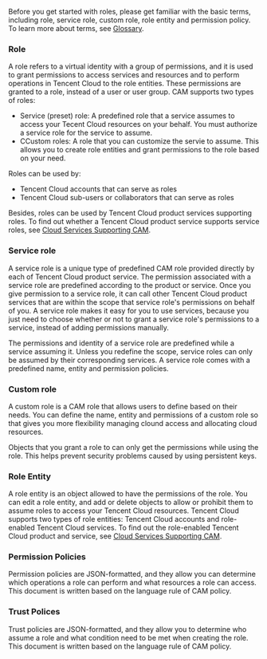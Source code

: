Before you get started with roles, please get familiar with the basic terms, including role, service role, custom role, role entity and permission policy. To learn more about terms, see [Glossary](https://cloud.tencent.com/document/product/598/18564).

### Role
A role refers to a virtual identity with a group of permissions, and it is used to grant permissions to access services and resources and to perform operations in Tencent Cloud to the role entities. These permissions are granted to a role, instead of a user or user group.
CAM supports two types of roles:
- Service (preset) role: A predefined role that a service assumes to access your Tecent Cloud resources on your behalf. You must authorize a service role for the service to assume. 
- CCustom roles: A role that you can customize the servie to assume.  This allows you to create role entities and grant permissions to the role based on your need.

Roles can be used by:

 * Tencent Cloud accounts that can serve as roles
 * Tencent Cloud sub-users or collaborators that can serve as roles

Besides, roles can be used by Tencent Cloud product services supporting roles. To find out whether a Tencent Cloud product service supports service roles, see [Cloud Services Supporting CAM](https://cloud.tencent.com/document/product/598/10588).

### Service role
A service role is a unique type of predefined CAM role provided directly by each of Tencent Cloud product service. The permission associated with a service role are predefined according to the product or service. Once you give permission to a service role, it can call other Tencent Cloud product services that are within the scope that service role's permissions on behalf of you. A service role makes it easy for you to use services, because you just need to choose whether or not to grant a service role's permissions to a service, instead of adding permissions manually.

The permissions and identity of a service role are predefined while a service assuming it. Unless you redefine the scope, service roles can only be assumed by their corresponding services. A service role comes with a predefined name, entity and permission policies.

### Custom role
A custom role is a CAM role that allows users to define based on their needs. You can define the name, entity and permissions of a custom role so that gives you more flexibility managing clound access and allocating cloud resources.

Objects that you grant a role to can only get the permissions while using the role. This helps prevent security problems caused by using persistent keys.
### Role Entity
A role entity is an object allowed to have the permissions of the role. You can edit a role entity, and add or delete objects to allow or prohibit them to assume roles to access your Tencent Cloud resources. Tencent Cloud supports two types of role entities: Tencent Cloud accounts and role-enabled Tencent Cloud services. To find out the role-enabled Tencent Cloud product and service, see [Cloud Services Supporting CAM](https://cloud.tencent.com/document/product/598/10588).

### Permission Policies
Permission policies are JSON-formatted, and they allow you can determine which operations a role can perform and what resources a role can  access. This document is written based on the language rule of CAM policy.

### Trust Polices
Trust policies are JSON-formatted, and they allow you to determine who assume a role and what condition need to be met when creating the role. This document is written based on the language rule of CAM policy.
